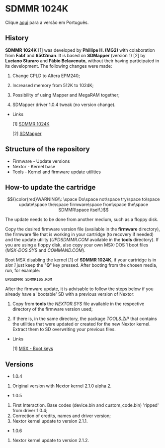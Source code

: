 # SDMMR 1024K

Clique [aqui](readme_pt-br.md) para a versão em Português.

## History

**SDMMR 1024K** [1] was developed by **Phillipe H. (MG2)** with colaboration from **Fabf** and **6502man**. It is based on **SDMapper** (version 1) [2] by **Luciano Sturaro** and **Fábio Belavenuto**, without their having participated in its development. The following changes were made:

1. Change CPLD to Altera EPM240;

2. Increased memory from 512K to 1024K;

3. Possibility of using Mapper and MegaRAM together;

4. SDMapper driver 1.0.4 tweak (no version change).
* Links
  
   [1] [SDMMR 1024K](http://mymsx2.free.fr/montages/Cartouche_SD_MMR_1024K/cartouche_sdmmr_1024k.html)
  
   [2] [SDMapper](https://github.com/fbelavenuto/msxsdmapper/)

## Structure of the repository

- Firmware - Update versions
- Nextor - Kernel base
- Tools - Kernel and firmware update utilities

## How-to update the cartridge

$${\color{red}WARNING\\: \space Do\space not\space try\space to\space update\space the\space firmware\space from\space the\space SDMMR\space itself.}$$

The update needs to be done from another medium, such as a floppy disk.

Copy the desired firmware version file (available in the **firmware** directory), the firmware file that is working in your cartridge (to recovery if needed) and the update utility (_UPDSDMMR.COM_ available in the **tools** directory). If you are using a floppy disk, also copy your own MSX-DOS 1 boot files (_MSX-DOS.SYS_ and _COMMAND.COM_).

Boot MSX disabling the kernel [1] of **SDMMR 1024K**, if your cartridge is in _slot 1_ just keep the "**Q**" key pressed. After booting from the chosen media, run, for example:

`UPDSDMMR SDMMR105.ROM`

After the firmware update, it is advisable to follow the steps below if you already have a 'bootable' SD with a previous version of Nextor:

1. Copy from **tools** the _NEXTOR.SYS_ file available in the respective directory of the firmware version used;

2. If there is, in the same directory, the package _TOOLS.ZIP_ that contains the utilities that were updated or created for the new Nextor kernel. Extract them to SD overwriting your previous files.
* Links
  
   [1] [MSX - Boot keys](https://www.msx.org/wiki/Boot_keys)

## Versions

* 1.0.4
1. Original version with Nextor kernel 2.1.0 alpha 2.
* 1.0.5
1. First Interaction. Base codes (device.bin and custom_code.bin) 'ripped' from driver 1.0.4;
2. Correction of credits, names and driver version;
3. Nextor kernel update to version 2.1.1.
- 1.0.6
1. Nextor kernel update to version 2.1.2.

